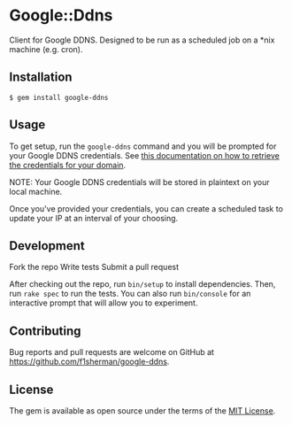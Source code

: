 # Google::Ddns

Client for Google DDNS. Designed to be run as a scheduled job on a *nix machine (e.g. cron).

## Installation

```
$ gem install google-ddns
```    

## Usage

To get setup, run the `google-ddns` command and you will be prompted for your Google DDNS credentials. See [this
documentation on how to retrieve the credentials for your domain](https://support.google.com/domains/answer/6147083?hl=en).

NOTE: Your Google DDNS credentials will be stored in plaintext on your local machine.

Once you've provided your credentials, you can create a scheduled task to update your IP at an interval of your
choosing.

## Development

Fork the repo
Write tests
Submit a pull request

After checking out the repo, run `bin/setup` to install dependencies. Then, run `rake spec` to run the tests. You can also run `bin/console` for an interactive prompt that will allow you to experiment.

## Contributing

Bug reports and pull requests are welcome on GitHub at https://github.com/f1sherman/google-ddns.


## License

The gem is available as open source under the terms of the [MIT License](http://opensource.org/licenses/MIT).
